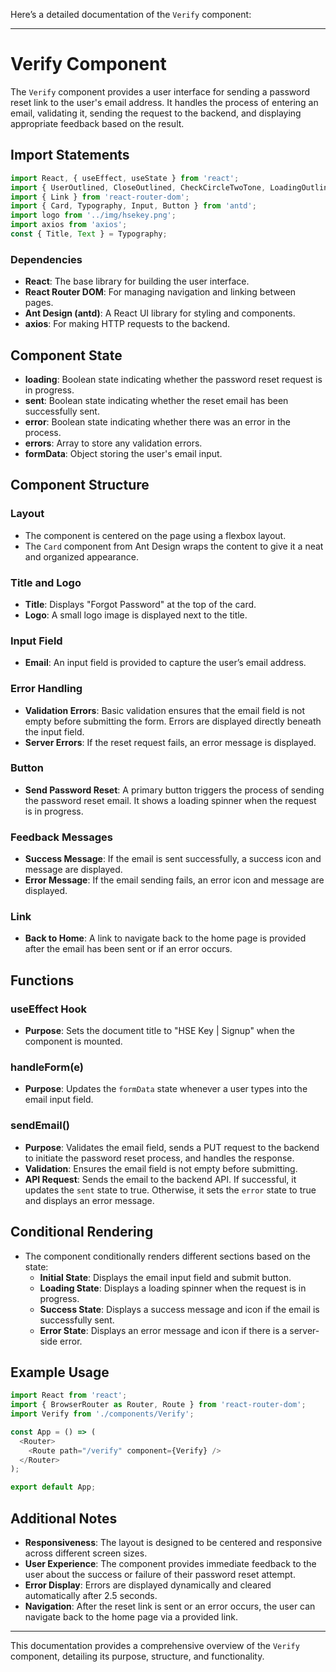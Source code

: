Here’s a detailed documentation of the `Verify` component:

---

# Verify Component

The `Verify` component provides a user interface for sending a password reset link to the user's email address. It handles the process of entering an email, validating it, sending the request to the backend, and displaying appropriate feedback based on the result.

## Import Statements

```javascript
import React, { useEffect, useState } from 'react';
import { UserOutlined, CloseOutlined, CheckCircleTwoTone, LoadingOutlined, CloseCircleTwoTone } from '@ant-design/icons';
import { Link } from 'react-router-dom';
import { Card, Typography, Input, Button } from 'antd';
import logo from '../img/hsekey.png';
import axios from 'axios';
const { Title, Text } = Typography;
```

### Dependencies

- **React**: The base library for building the user interface.
- **React Router DOM**: For managing navigation and linking between pages.
- **Ant Design (antd)**: A React UI library for styling and components.
- **axios**: For making HTTP requests to the backend.

## Component State

- **loading**: Boolean state indicating whether the password reset request is in progress.
- **sent**: Boolean state indicating whether the reset email has been successfully sent.
- **error**: Boolean state indicating whether there was an error in the process.
- **errors**: Array to store any validation errors.
- **formData**: Object storing the user's email input.

## Component Structure

### Layout

- The component is centered on the page using a flexbox layout.
- The `Card` component from Ant Design wraps the content to give it a neat and organized appearance.

### Title and Logo

- **Title**: Displays "Forgot Password" at the top of the card.
- **Logo**: A small logo image is displayed next to the title.

### Input Field

- **Email**: An input field is provided to capture the user’s email address.

### Error Handling

- **Validation Errors**: Basic validation ensures that the email field is not empty before submitting the form. Errors are displayed directly beneath the input field.
- **Server Errors**: If the reset request fails, an error message is displayed.

### Button

- **Send Password Reset**: A primary button triggers the process of sending the password reset email. It shows a loading spinner when the request is in progress.

### Feedback Messages

- **Success Message**: If the email is sent successfully, a success icon and message are displayed.
- **Error Message**: If the email sending fails, an error icon and message are displayed.

### Link

- **Back to Home**: A link to navigate back to the home page is provided after the email has been sent or if an error occurs.

## Functions

### useEffect Hook

- **Purpose**: Sets the document title to "HSE Key | Signup" when the component is mounted.

### handleForm(e)

- **Purpose**: Updates the `formData` state whenever a user types into the email input field.

### sendEmail()

- **Purpose**: Validates the email field, sends a PUT request to the backend to initiate the password reset process, and handles the response.
- **Validation**: Ensures the email field is not empty before submitting.
- **API Request**: Sends the email to the backend API. If successful, it updates the `sent` state to true. Otherwise, it sets the `error` state to true and displays an error message.

## Conditional Rendering

- The component conditionally renders different sections based on the state:
  - **Initial State**: Displays the email input field and submit button.
  - **Loading State**: Displays a loading spinner when the request is in progress.
  - **Success State**: Displays a success message and icon if the email is successfully sent.
  - **Error State**: Displays an error message and icon if there is a server-side error.

## Example Usage

```javascript
import React from 'react';
import { BrowserRouter as Router, Route } from 'react-router-dom';
import Verify from './components/Verify';

const App = () => (
  <Router>
    <Route path="/verify" component={Verify} />
  </Router>
);

export default App;
```

## Additional Notes

- **Responsiveness**: The layout is designed to be centered and responsive across different screen sizes.
- **User Experience**: The component provides immediate feedback to the user about the success or failure of their password reset attempt.
- **Error Display**: Errors are displayed dynamically and cleared automatically after 2.5 seconds.
- **Navigation**: After the reset link is sent or an error occurs, the user can navigate back to the home page via a provided link.

---

This documentation provides a comprehensive overview of the `Verify` component, detailing its purpose, structure, and functionality.